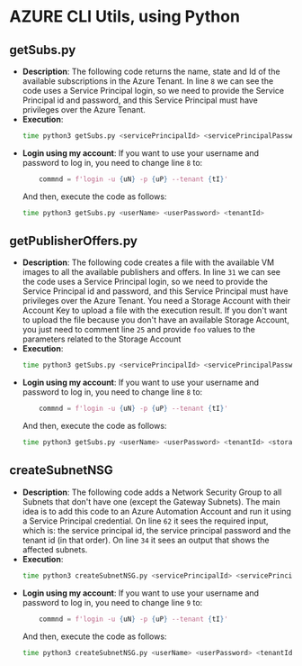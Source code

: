 # AZURE CLI Utils, using Python

## getSubs.py

- **Description**: The following code returns the name, state and Id of the available subscriptions in the Azure Tenant. In line `8` we can see the code uses a Service Principal login, so we need to provide the Service Principal id and password, and this Service Principal must have privileges over the Azure Tenant.
- **Execution**:
  ```bash
  time python3 getSubs.py <servicePrincipalId> <servicePrincipalPassword> <tenantId>
  ```
- **Login using my account**: If you want to use your username and password to log in, you need to change line `8` to:
  ```python
      commnd = f'login -u {uN} -p {uP} --tenant {tI}'
  ```
  And then, execute the code as follows:
  ```bash
  time python3 getSubs.py <userName> <userPassword> <tenantId>
  ```

## getPublisherOffers.py

- **Description**: The following code creates a file with the available VM images to all the available publishers and offers. In line `31` we can see the code uses a Service Principal login, so we need to provide the Service Principal id and password, and this Service Principal must have privileges over the Azure Tenant. You need a Storage Account with their Account Key to upload a file with the execution result. If you don't want to upload the file because you don't have an available Storage Account, you just need to comment line `25` and provide `foo` values to the parameters related to the Storage Account
- **Execution**:
  ```bash
  time python3 getSubs.py <servicePrincipalId> <servicePrincipalPassword> <tenantId> <storageAccountName> <storageAccountKey> <storageAccountSubscription>
  ```
- **Login using my account**: If you want to use your username and password to log in, you need to change line `8` to:
  ```python
      commnd = f'login -u {uN} -p {uP} --tenant {tI}'
  ```
  And then, execute the code as follows:
  ```bash
  time python3 getSubs.py <userName> <userPassword> <tenantId> <storageAccountName> <storageAccountKey> <storageAccountSubscription>
  ```

## createSubnetNSG

- **Description**: The following code adds a Network Security Group to all Subnets that don't have one (except the Gateway Subnets). The main idea is to add this code to an Azure Automation Account and run it using a Service Principal credential. On line `62` it sees the required input, which is: the service principal id, the service principal password and the tenant id (in that order). On line `34` it sees an output that shows the affected subnets.
- **Execution**:
  ```bash
  time python3 createSubnetNSG.py <servicePrincipalId> <servicePrincipalPassword> <tenantId>
  ```
- **Login using my account**: If you want to use your username and password to log in, you need to change line `9` to:
  ```python
      commnd = f'login -u {uN} -p {uP} --tenant {tI}'
  ```
  And then, execute the code as follows:
  ```bash
  time python3 createSubnetNSG.py <userName> <userPassword> <tenantId>
  ```